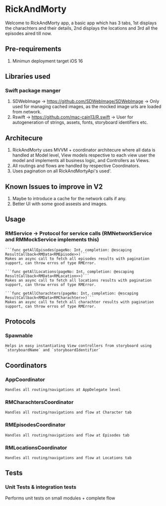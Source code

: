 # RickAndMorty

Welcome to RickAndMorty app, a basic app which has 3 tabs, 1st displays the charachters and their details, 2nd displays the locations and 3rd all the episodes aired till now.

## Pre-requirements

1. Minimun deployment target iOS 16

## Libraries used

### Swift package manger
1. SDWebImage -> https://github.com/SDWebImage/SDWebImage -> Only used for managing cached images, as the mocked image urls are loaded from network.
2. Rswift -> https://github.com/mac-cain13/R.swift -> User for autogeneration of strings, assets, fonts, storyboard identifiers etc.



## Architecure

1. RickAndMorty uses MVVM + coordinator architecure where all data is handled at Model level, View models respective to each view user the model and implements all business logic, and Controllers as Views.
2. All routings and flows are handled by respective Coordinators.
3. Uses pagination on all RickAndMortyApi's used'.


## Known Issues to improve in V2

1. Maybe to introduce a cache for the network calls if any.
2. Better UI with some good assests and images.


## Usage

###  RMService -> Protocol for service calls (RMNetworkService and RMMockService implements this)

    ```func getAllEpisodes(pageNo: Int, completion: @escaping ResultCallback<RMData<RMEpisode>>)```
    Makes an async call to fetch all episodes results with pagination support, can throw erros of type RMError.
    
    ```func getAllLocations(pageNo: Int, completion: @escaping ResultCallback<RMData<RMLocation>>)```
    Makes an async call to fetch all locations results with pagination support, can throw erros of type RMError.
    
    ```func getAllCharachters(pageNo: Int, completion: @escaping ResultCallback<RMData<RMCharachter>>)```
    Makes an async call to fetch all charachter results with pagination support, can throw erros of type RMError.
    
    
## Protocols
    
### Spawnable
    Helps in easy instantiating View controllers from storyboard using `storyboardName` and `storyboardIdentifier`
   
    
## Coordinators

### AppCoordinator
    Handles all routing/navigations at AppDelegate level
### RMCharachtersCoordinator
    Handles all routing/navigations and flow at Character tab
### RMEpisodesCoordinator
    Handles all routing/navigations and flow at Episodes tab
### RMLocationsCoordinator
    Handles all routing/navigations and flow at Locations tab

    

## Tests


### Unit Tests & integration tests
Performs unit tests on small modules + complete flow

